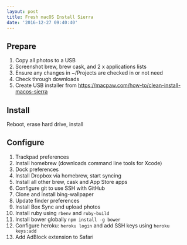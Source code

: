 ```yaml
---
layout: post
title: Fresh macOS Install Sierra
date: '2016-12-27 09:40:40'
---
```


## Prepare
1. Copy all photos to a USB
2. Screenshot brew, brew cask, and 2 x applications lists
3. Ensure any changes in ~/Projects are checked in or not need
4. Check through downloads
5. Create USB installer from https://macpaw.com/how-to/clean-install-macos-sierra

## Install
Reboot, erase hard drive, install

## Configure
1. Trackpad preferences
2. Install homebrew (downloads command line tools for Xcode)
3. Dock preferences
4. Install Dropbox via homebrew, start syncing
5. Install all other brew, cask and App Store apps
6. Configure git to use SSH with GitHub
7. Clone and install bing-wallpaper
8. Update finder preferences
9. Install Box Sync and upload photos
10. Install ruby using `rbenv` and `ruby-build`
11. Install bower globally `npm install -g bower`
12. Configure heroku: `heroku login` and add SSH keys using `heroku keys:add`
13. Add AdBlock extension to Safari